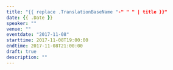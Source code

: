 ```yaml
---
title: "{{ replace .TranslationBaseName "-" " " | title }}"
date: {{ .Date }}
speaker: ""
venue: ""
eventdate: "2017-11-08"
starttime: 2017-11-08T19:00:00
endtime: 2017-11-08T21:00:00
draft: true
description: ""
---
```


